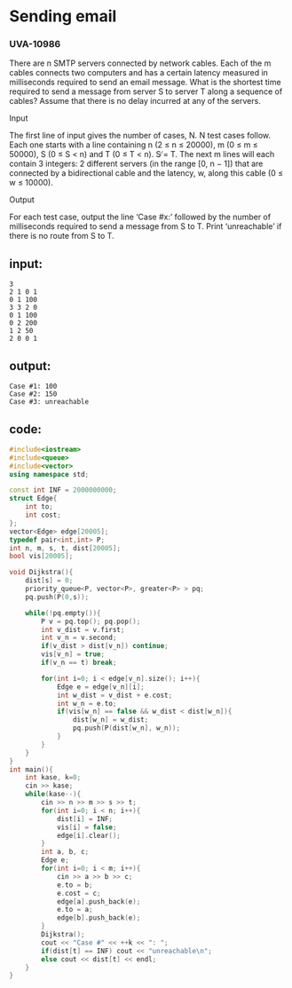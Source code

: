 # Sending email
### UVA-10986

There are n SMTP servers connected by network cables. Each of the m cables connects two computers and has a certain latency measured in milliseconds required to send an email message. What
is the shortest time required to send a message from server S to server T along a sequence of cables?
Assume that there is no delay incurred at any of the servers.

Input

The first line of input gives the number of cases, N. N test cases follow. Each one starts with a line
containing n (2 ≤ n ≤ 20000), m (0 ≤ m ≤ 50000), S (0 ≤ S < n) and T (0 ≤ T < n). S ̸= T. The
next m lines will each contain 3 integers: 2 different servers (in the range [0, n − 1]) that are connected
by a bidirectional cable and the latency, w, along this cable (0 ≤ w ≤ 10000).

Output

For each test case, output the line ‘Case #x:’ followed by the number of milliseconds required to send
a message from S to T. Print ‘unreachable’ if there is no route from S to T.

## input:

```
3
2 1 0 1
0 1 100
3 3 2 0
0 1 100
0 2 200
1 2 50
2 0 0 1
```

## output:

```
Case #1: 100
Case #2: 150
Case #3: unreachable
```

## code:

``` cpp
#include<iostream>
#include<queue>
#include<vector>
using namespace std;

const int INF = 2000000000;
struct Edge{
    int to;
    int cost;
};
vector<Edge> edge[20005];
typedef pair<int,int> P;
int n, m, s, t, dist[20005];
bool vis[20005];

void Dijkstra(){
    dist[s] = 0;
    priority_queue<P, vector<P>, greater<P> > pq;
    pq.push(P(0,s));

    while(!pq.empty()){
        P v = pq.top(); pq.pop();
        int v_dist = v.first;
        int v_n = v.second;
        if(v_dist > dist[v_n]) continue;
        vis[v_n] = true;
        if(v_n == t) break;

        for(int i=0; i < edge[v_n].size(); i++){
            Edge e = edge[v_n][i];
            int w_dist = v_dist + e.cost;
            int w_n = e.to;
            if(vis[w_n] == false && w_dist < dist[w_n]){
                dist[w_n] = w_dist;
                pq.push(P(dist[w_n], w_n));
            }
        }
    }
}
int main(){
    int kase, k=0;
    cin >> kase;
    while(kase--){
        cin >> n >> m >> s >> t;
        for(int i=0; i < n; i++){
            dist[i] = INF;
            vis[i] = false;
            edge[i].clear();
        }
        int a, b, c;
        Edge e;
        for(int i=0; i < m; i++){
            cin >> a >> b >> c;
            e.to = b;
            e.cost = c;
            edge[a].push_back(e);
            e.to = a;
            edge[b].push_back(e);
        }
        Dijkstra();
        cout << "Case #" << ++k << ": ";
        if(dist[t] == INF) cout << "unreachable\n";
        else cout << dist[t] << endl;
    }
}
```